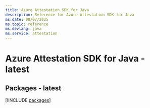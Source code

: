 ```yaml
---
title: Azure Attestation SDK for Java
description: Reference for Azure Attestation SDK for Java
ms.date: 08/07/2025
ms.topic: reference
ms.devlang: java
ms.service: attestation
---
```

# Azure Attestation SDK for Java - latest
## Packages - latest
[!INCLUDE [packages](attestation-index.md)]